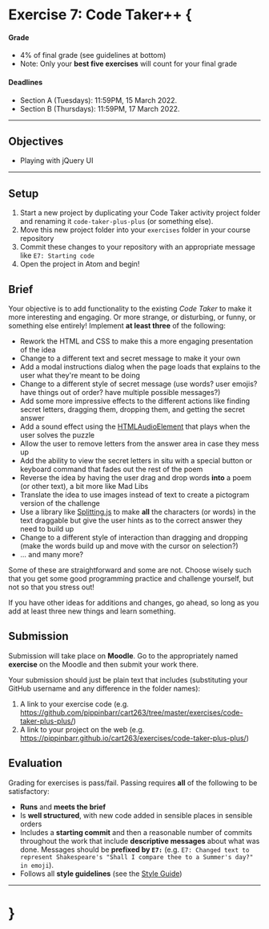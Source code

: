 # Exercise 7: Code Taker++ {

#### Grade
- 4% of final grade (see guidelines at bottom)
- Note: Only your **best five exercises** will count for your final grade

#### Deadlines
- Section A (Tuesdays): 11:59PM, 15 March 2022.
- Section B (Thursdays): 11:59PM, 17 March 2022.

---

## Objectives
* Playing with jQuery UI

---

## Setup

1. Start a new project by duplicating your Code Taker activity project folder and renaming it `code-taker-plus-plus` (or something else).
2. Move this new project folder into your `exercises` folder in your course repository
3. Commit these changes to your repository with an appropriate message like `E7: Starting code`
4. Open the project in Atom and begin!

## Brief

Your objective is to add functionality to the existing *Code Taker* to make it more interesting and engaging. Or more strange, or disturbing, or funny, or something else entirely! Implement **at least three** of the following:

* Rework the HTML and CSS to make this a more engaging presentation of the idea
* Change to a different text and secret message to make it your own
* Add a modal instructions dialog when the page loads that explains to the user what they're meant to be doing
* Change to a different style of secret message (use words? user emojis? have things out of order? have multiple possible messages?)
* Add some more impressive effects to the different actions like finding secret letters, dragging them, dropping them, and getting the secret answer
* Add a sound effect using the [HTMLAudioElement](https://developer.mozilla.org/en-US/docs/Web/API/HTMLAudioElement#basic_usage) that plays when the user solves the puzzle
* Allow the user to remove letters from the answer area in case they mess up
* Add the ability to view the secret letters in situ with a special button or keyboard command that fades out the rest of the poem
* Reverse the idea by having the user drag and drop words **into** a poem (or other text), a bit more like Mad Libs
* Translate the idea to use images instead of text to create a pictogram version of the challenge
* Use a library like [Splitting.js](https://splitting.js.org/guide.html) to make **all** the characters (or words) in the text draggable but give the user hints as to the correct answer they need to build up
* Change to a different style of interaction than dragging and dropping (make the words build up and move with the cursor on selection?)
* ... and many more?

Some of these are straightforward and some are not. Choose wisely such that you get some good programming practice and challenge yourself, but not so that you stress out!

If you have other ideas for additions and changes, go ahead, so long as you add at least three new things and learn something.

## Submission

Submission will take place on **Moodle**. Go to the appropriately named **exercise** on the Moodle and then submit your work there.

Your submission should just be plain text that includes (substituting your GitHub username and any difference in the folder names):

1. A link to your exercise code (e.g. https://github.com/pippinbarr/cart263/tree/master/exercises/code-taker-plus-plus/)
2. A link to your project on the web (e.g. https://pippinbarr.github.io/cart263/exercises/code-taker-plus-plus/)

## Evaluation

Grading for exercises is pass/fail. Passing requires **all** of the following to be satisfactory:

- **Runs** and **meets the brief**
- Is **well structured**, with new code added in sensible places in sensible orders
- Includes a **starting commit** and then a reasonable number of commits throughout the work that include **descriptive messages** about what was done. Messages should be **prefixed by `E7:`** (e.g. `E7: Changed text to represent Shakespeare's "Shall I compare thee to a Summer's day?" in emoji`).
- Follows all **style guidelines** (see the [Style Guide](../guides/style-guide.md))

---

# }
